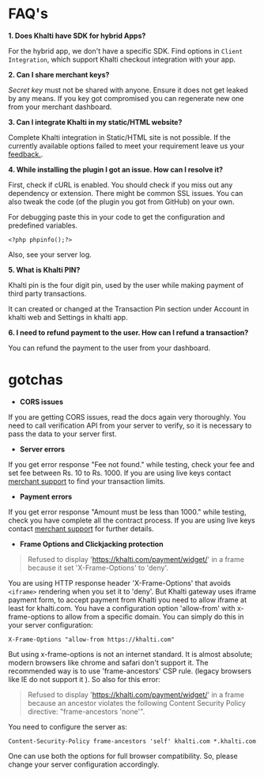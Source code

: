 # FAQ's
**1. Does Khalti have SDK for hybrid Apps?**

For the hybrid app, we don't have a specific SDK. Find options in `Client Integration`, which support Khalti checkout integration with your app.

**2. Can I share merchant keys?**

*Secret key* must not be shared with anyone. Ensure it does not get leaked by any means. If you key got compromised you can regenerate new one from your merchant dashboard.

**3. Can I integrate Khalti in my static/HTML website?**

Complete Khalti integration in Static/HTML site is not possible. If the currently available options failed to meet your requirement leave us your [feedback.](/#support).

**4. While installing the plugin I got an issue. How can I resolve it?**

First, check if cURL is enabled. You should check if you miss out any dependency or extension. There might be common SSL issues. You can also tweak the code (of the plugin you got from GitHub) on your own.

For debugging paste this in your code to get the configuration and predefined variables.
```
<?php phpinfo();?>
```
Also, see your server log.

**5. What is Khalti PIN?**

Khalti pin is the four digit pin, used by the user while making payment of third party transactions.

It can created or changed at the Transaction Pin section under Account in khalti web and Settings in khalti app.


**6. I need to refund payment to the user. How can I refund a transaction?**

You can refund the payment to the user from your dashboard.

# gotchas

- **CORS issues**

If you are getting CORS issues, read the docs again very thoroughly. You need to call verification API from your server to verify, so it is necessary to pass the data to your server first.

- **Server errors**

If you get error response "Fee not found." while testing, check your fee and set fee between Rs. 10 to Rs. 1000. If you are using live keys contact [merchant support](/#support) to find your transaction limits.

- **Payment errors**

If you get error response "Amount must be less than 1000." while testing, check you have complete all the contract process. If you are using live keys contact [merchant support](/#support) for further details.


- **Frame Options and Clickjacking protection**

> Refused to display 'https://khalti.com/payment/widget/' in a frame because it set 'X-Frame-Options' to 'deny'.

You are using HTTP response header 'X-Frame-Options' that avoids `<iframe>` rendering when you set it to 'deny'. But Khalti gateway uses iframe payment form, to accept payment from Khalti you need to allow iframe at least for khalti.com. You have a configuration option 'allow-from' with x-frame-options to allow from a specific domain. You can simply do this in your server configuration:

```
X-Frame-Options "allow-from https://khalti.com"
```

But using x-frame-options is not an internet standard. It is almost absolute; modern browsers like chrome and safari don't support it.  The recommended way is to use 'frame-ancestors'  CSP rule. (legacy browsers like IE do not support it ).
So also for this error:

> Refused to display 'https://khalti.com/payment/widget/' in a frame because an ancestor violates the following Content Security Policy directive: "frame-ancestors 'none'".

You need to configure the server as:

```
Content-Security-Policy frame-ancestors 'self' khalti.com *.khalti.com
```

One can use both the options for full browser compatibility. So, please change your server configuration accordingly.
